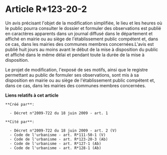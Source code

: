 # Article R*123-20-2

Un avis précisant l'objet de la modification simplifiée, le lieu et les heures où le public pourra consulter le dossier et
formuler des observations est publié en caractères apparents dans un journal diffusé dans le département et affiché en mairie
ou au siège de l'établissement public compétent et, dans ce cas, dans les mairies des communes membres concernées.L'avis est
publié huit jours au moins avant le début de la mise à disposition du public et affiché dans le même délai et pendant toute
la durée de la mise à disposition. 

Le projet de modification, l'exposé de ses motifs, ainsi que le registre permettant au public de formuler ses observations,
sont mis à sa disposition en mairie ou au siège de l'établissement public compétent et, dans ce cas, dans les mairies des
communes membres concernées.

**Liens relatifs à cet article**

	**Créé par**:

	  - Décret n°2009-722 du 18 juin 2009 - art. 1

	**Cité par**:

	  - Décret n°2009-722 du 18 juin 2009 - art. 2 (V)
	  - Code de l'urbanisme - art. R*111-50-1 (V)
	  - Code de l'urbanisme - art. R*123-20-3 (Ab)
	  - Code de l'urbanisme - art. R*127-1 (Ab)
	  - Code de l'urbanisme - art. R*128-1 (Ab)
